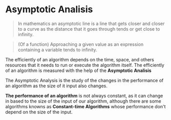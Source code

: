 # Asymptotic Analisis

> In mathematics an asymptotic line is a line that gets closer and closer to a curve as the distance that it goes through tends or get close to infinity.

> (Of a function) Approaching a given value as an expression containing a variable tends to infinity.

 The efficiently of an algorithm depends on the time, space, and others resources that it needs to run or execute the algorithm itself. The efficiently of an algorithm is measured with the help of the **Asymptotic Analisis**
 
 The Asymptotic Analysis is the study of the changes in the performance of an algorithm as the size of it input also changes.
 
 **The performance of an algorithm** is not always constant, as it can change in based to the size of the input of our algorithm, although there are some algorithms knowns as **Constant-time Algorithms** whose performance don't depend on the size of the input.